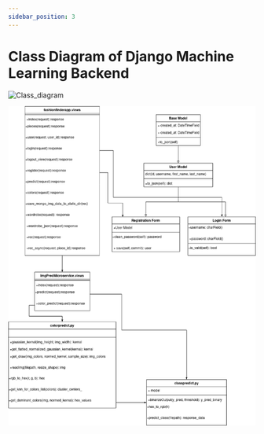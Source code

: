 ```yaml
---
sidebar_position: 3
---
```


# Class Diagram of Django Machine Learning Backend
![Class_diagram](https://user-images.githubusercontent.com/89498580/193951800-71abc52d-705d-4b77-8ace-79d22c588f4d.png)


![alt text](/img/FFclassdiagram.drawio.png "Data Flow")
